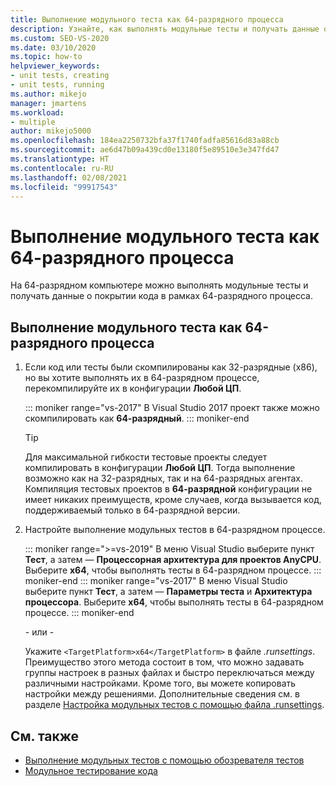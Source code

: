 ```yaml
---
title: Выполнение модульного теста как 64-разрядного процесса
description: Узнайте, как выполнять модульные тесты и получать данные о покрытии кода в рамках 64-разрядного процесса. Необходимо использовать 64-разрядный компьютер.
ms.custom: SEO-VS-2020
ms.date: 03/10/2020
ms.topic: how-to
helpviewer_keywords:
- unit tests, creating
- unit tests, running
ms.author: mikejo
manager: jmartens
ms.workload:
- multiple
author: mikejo5000
ms.openlocfilehash: 184ea2250732bfa37f1740fadfa85616d83a88cb
ms.sourcegitcommit: ae6d47b09a439cd0e13180f5e89510e3e347fd47
ms.translationtype: HT
ms.contentlocale: ru-RU
ms.lasthandoff: 02/08/2021
ms.locfileid: "99917543"
---
```

# <a name="run-a-unit-test-as-a-64-bit-process"></a>Выполнение модульного теста как 64-разрядного процесса

На 64-разрядном компьютере можно выполнять модульные тесты и получать данные о покрытии кода в рамках 64-разрядного процесса.

## <a name="to-run-a-unit-test-as-a-64-bit-process"></a>Выполнение модульного теста как 64-разрядного процесса

1. Если код или тесты были скомпилированы как 32-разрядные (x86), но вы хотите выполнять их в 64-разрядном процессе, перекомпилируйте их в конфигурации **Любой ЦП**.

   ::: moniker range="vs-2017"
   В Visual Studio 2017 проект также можно скомпилировать как **64-разрядный**.
   ::: moniker-end

    > [!TIP]
    > Для максимальной гибкости тестовые проекты следует компилировать в конфигурации **Любой ЦП**. Тогда выполнение возможно как на 32-разрядных, так и на 64-разрядных агентах. Компиляция тестовых проектов в **64-разрядной** конфигурации не имеет никаких преимуществ, кроме случаев, когда вызывается код, поддерживаемый только в 64-разрядной версии.

2. Настройте выполнение модульных тестов в 64-разрядном процессе.

   ::: moniker range=">=vs-2019"
   В меню Visual Studio выберите пункт **Тест**, а затем — **Процессорная архитектура для проектов AnyCPU**. Выберите **x64**, чтобы выполнять тесты в 64-разрядном процессе.
   ::: moniker-end
   ::: moniker range="vs-2017"
   В меню Visual Studio выберите пункт **Тест**, а затем — **Параметры теста** и **Архитектура процессора**. Выберите **x64**, чтобы выполнять тесты в 64-разрядном процессе.
   ::: moniker-end

   \- или -

   Укажите `<TargetPlatform>x64</TargetPlatform>` в файле *.runsettings*. Преимущество этого метода состоит в том, что можно задавать группы настроек в разных файлах и быстро переключаться между различными настройками. Кроме того, вы можете копировать настройки между решениями. Дополнительные сведения см. в разделе [Настройка модульных тестов с помощью файла .runsettings](../test/configure-unit-tests-by-using-a-dot-runsettings-file.md).

## <a name="see-also"></a>См. также

- [Выполнение модульных тестов с помощью обозревателя тестов](../test/run-unit-tests-with-test-explorer.md)
- [Модульное тестирование кода](../test/unit-test-your-code.md)

